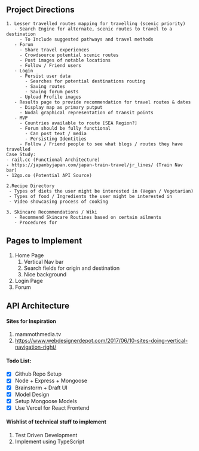 ## Project Directions
    1. Lesser travelled routes mapping for travelling (scenic priority)
       - Search Engine for alternate, scenic routes to travel to a destination
         - To Include suggested pathways and travel methods
       - Forum
         - Share travel experiences
         - Crowdsource potential scenic routes
         - Post images of notable locations
         - Follow / Friend users
       - Login
         - Persist user data
           - Searches for potential destinations routing
           - Saving routes
           - Saving forum posts
         - Upload Profile images
       - Results page to provide recommendation for travel routes & dates
         - Display map as primary putput
         - Nodal graphical representation of transit points
       - MVP
         - Countries available to route [SEA Region?]
         - Forum should be fully functional
           - Can post text / media
           - Persisting Identities
         - Follow / Friend people to see what blogs / routes they have travelled
    Case Study: 
    - rail.cc (Functional Architecture)
    - https://japanbyjapan.com/japan-train-travel/jr_lines/ (Train Nav bar)
    - 12go.co (Potential API Source)

<empty>

    2.Recipe Directory
     - Types of diets the user might be interested in (Vegan / Vegetarian)
     - Types of food / Ingredients the user might be interested in
     - Video showcasing process of cooking

<empty>

    3. Skincare Recommendations / Wiki
       - Recommend Skincare Routines based on certain ailments
       - Procedures for

## Pages to Implement
1. Home Page
   1. Vertical Nav bar
   2. Search fields for origin and destination
   3. Nice background
2. Login Page
3. Forum
## API Architecture

#### Sites for Inspiration
1. mammothmedia.tv
2. https://www.webdesignerdepot.com/2017/06/10-sites-doing-vertical-navigation-right/


#### Todo List:
- [x] Github Repo Setup
- [x] Node + Express + Mongoose
- [x] Brainstorm + Draft UI
- [x] Model Design
- [x] Setup Mongoose Models
- [x] Use Vercel for React Frontend
#### Wishlist of technical stuff to implement
1. Test Driven Development
2. Implement using TypeScript